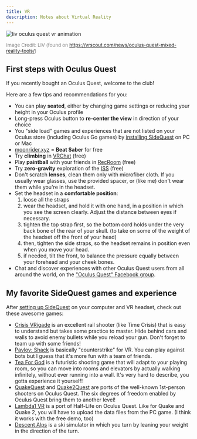 ```yaml
---
title: VR
description: Notes about Virtual Reality
---
```


![liv oculus quest vr animation](./assets/QuestMixedReality.gif)

<span style="color:grey;font-size:small;">Image Credit: LIV (found on https://vrscout.com/news/oculus-quest-mixed-reality-tools/)</span>

## First steps with Oculus Quest

<!-- from https://twitter.com/adrienjoly/status/1161896322699603968 -->

If you recently bought an Oculus Quest, welcome to the club!

Here are a few tips and recommendations for you:

- You can play **seated**, either by changing game settings or reducing your height in your Oculus profile
- Long-press Oculus button to **re-center the view** in direction of your choice
- You "side load" games and experiences that are not listed on your Oculus store (including Oculus Go games) by [installing SideQuest](https://sidequestvr.com/#/setup-howto) on PC or Mac
- [moonrider.xyz](https://moonrider.xyz/) = **Beat Saber** for free
- Try **climbing** in [VRChat](https://www.oculus.com/experiences/quest/1856672347794301/) (free)
- Play **paintball** with your friends in [RecRoom](https://www.oculus.com/experiences/quest/2173678582678296) (free)
- Try **zero-gravity** exploration of the [ISS](https://www.oculus.com/experiences/quest/2094303753986147) (free)
- Don't scratch **lenses**, clean them only with microfiber cloth. If you usually wear glasses, use the provided spacer, or (like me) don't wear them while you're in the headset.
- Set the headset in a **comfortable position**:
  1. loose all the straps
  2. wear the headset, and hold it with one hand, in a position in which you see the screen clearly. Adjust the distance between eyes if necessary.
  3. tighten the top strap first, so the bottom cord holds under the very back bone of the rear of your skull. (to take on some of the weight of the headset off the front of your head)
  4. then, tighten the side straps, so the headset remains in position even when you move your head.
  5. if needed, tilt the front, to balance the pressure equally between your forehead and your cheek bones.
- Chat and discover experiences with other Oculus Quest users from all around the world, on the ["Oculus Quest" Facebook group](https://www.facebook.com/groups/vrmai/).

## My favorite SideQuest games and experience

After [setting up SideQuest](https://sidequestvr.com/#/setup-howto) on your computer and VR headset, check out these awesome games:

- [Crisis VRigade](https://sidequestvr.com/#/app/38) is an excellent rail shooter (like Time Crisis) that is easy to understand but takes some practice to master. Hide behind cars and walls to avoid enemy bullets while you reload your gun. Don't forget to team up with some friends!
- [Pavlov: Shack](https://sidequestvr.com/#/app/392) is basically "counterstrike" for VR. You can play against bots but I guess that it's more fun with a team of friends.
- [Tea For God](https://sidequestvr.com/#/app/65) is a futuristic shooting game that will adapt to your playing room, so you can move into rooms and elevators by actually walking infinitely, without ever running into a wall. It's very hard to describe, you gotta experience it yourself!
- [QuakeQuest](https://sidequestvr.com/#/app/93) and [Quake2Quest](https://sidequestvr.com/#/app/353) are ports of the well-known 1st-person shooters on Oculus Quest. The six degrees of freedom enabled by Oculus Quest bring them to another level!
- [Lambda1 VR](https://sidequestvr.com/#/app/124) is a port of Half-Life on Oculus Quest. Like for Quake and Quake 2, you will have to upload the data files from the PC game. (I think it works with the free demo, too)
- [Descent Alps](https://sidequestvr.com/#/app/668) is a ski simulator in which you turn by leaning your weight in the direction of the turn.

<!-- also, the list of games and experiences I bought/downloaded from the Oculus store: https://drive.google.com/open?id=1V0CjTnBa8r1AYe91zLCthasnfXB4Mso9 -->
